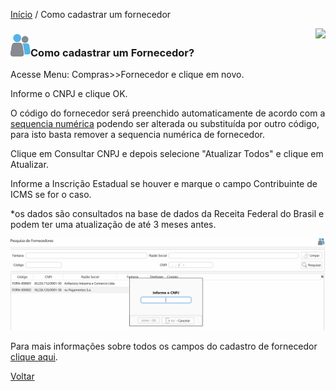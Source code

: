 [Início](index.md) / Como cadastrar um fornecedor

<a href="http://docs.continentenuvem.com.br/dicas.html#dicas"><img align="right" src="http://docs.continentenuvem.com.br/images/dicas.png"></a>



### ![](images/fornecedor_32x32.png)Como cadastrar um Fornecedor?

Acesse Menu: Compras>>Fornecedor e clique em novo.

Informe o CNPJ e clique OK.

O código do fornecedor será preenchido automaticamente de acordo com a [sequencia numérica](sistema_sequencia_numerica.md) podendo ser alterada ou substituída por outro código, para isto basta remover a sequencia numérica de fornecedor.

Clique em Consultar CNPJ e depois selecione "Atualizar Todos" e clique em Atualizar.

Informe a Inscrição Estadual se houver e marque o campo Contribuinte de ICMS se for o caso.

*os dados são consultados na base de dados da Receita Federal do Brasil e podem ter uma atualização de até 3 meses antes.



![](images/como_fazer_cadastro_fornecedor.gif)





Para mais informações sobre todos os campos do cadastro de fornecedor [clique aqui](compras_fornecedor.md).

[Voltar](index.md)

